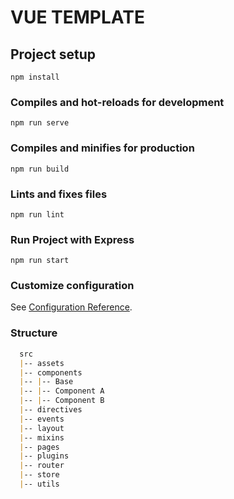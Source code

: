 # VUE TEMPLATE

## Project setup
```
npm install
```

### Compiles and hot-reloads for development
```
npm run serve
```

### Compiles and minifies for production
```
npm run build
```

### Lints and fixes files
```
npm run lint
```

### Run Project with Express
```
npm run start
```

### Customize configuration
See [Configuration Reference](https://cli.vuejs.org/config/).

### Structure 
```markdown
  src
  |-- assets
  |-- components
  |-- |-- Base
  |-- |-- Component A
  |-- |-- Component B
  |-- directives
  |-- events
  |-- layout
  |-- mixins
  |-- pages
  |-- plugins
  |-- router
  |-- store
  |-- utils
  ```
